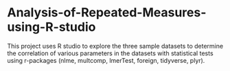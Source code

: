 # Analysis-of-Repeated-Measures-using-R-studio
This project uses R studio to explore the three sample datasets to determine the correlation of various parameters in the datasets with statistical tests using r-packages (nlme, multcomp, lmerTest, foreign, tidyverse, plyr).
